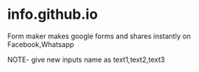 # info.github.io
Form maker makes google forms and shares instantly on Facebook,Whatsapp

NOTE- give new inputs name as text1,text2,text3 
